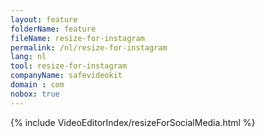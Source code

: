 ```yaml
---
layout: feature
folderName: feature
fileName: resize-for-instagram
permalink: /nl/resize-for-instagram
lang: nl
tool: resize-for-instagram
companyName: safevideokit
domain : com
nobox: true
---
```


{% include VideoEditorIndex/resizeForSocialMedia.html %}

   